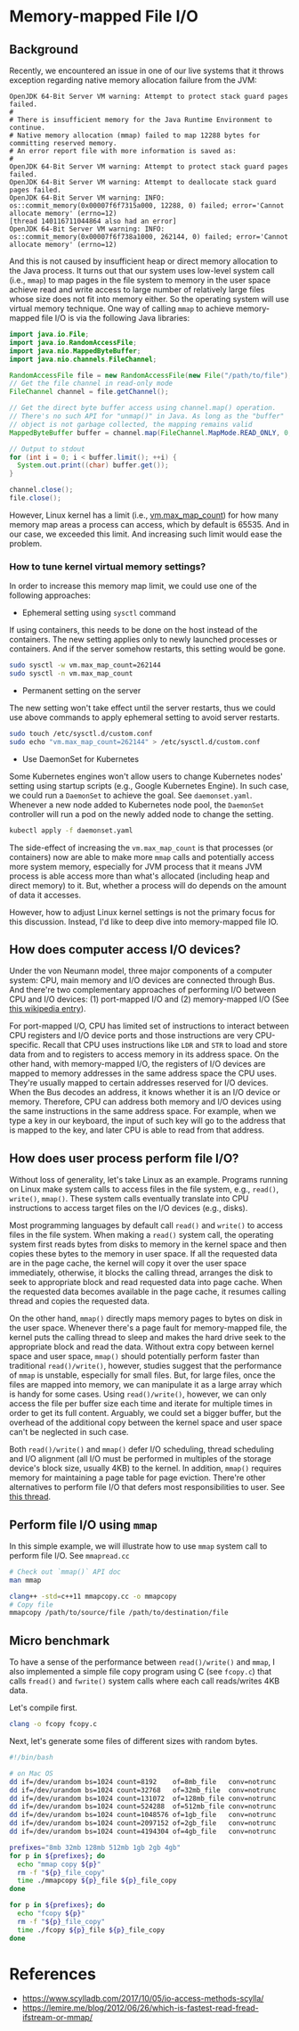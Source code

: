 # Memory-mapped File I/O


## Background

Recently, we encountered an issue in one of our live systems that it throws exception regarding
native memory allocation failure from the JVM:

```
OpenJDK 64-Bit Server VM warning: Attempt to protect stack guard pages failed.
#
# There is insufficient memory for the Java Runtime Environment to continue.
# Native memory allocation (mmap) failed to map 12288 bytes for committing reserved memory.
# An error report file with more information is saved as:
#
OpenJDK 64-Bit Server VM warning: Attempt to protect stack guard pages failed.
OpenJDK 64-Bit Server VM warning: Attempt to deallocate stack guard pages failed.
OpenJDK 64-Bit Server VM warning: INFO: os::commit_memory(0x00007f6f7315a000, 12288, 0) failed; error='Cannot allocate memory' (errno=12)
[thread 140116711044864 also had an error]
OpenJDK 64-Bit Server VM warning: INFO: os::commit_memory(0x00007f6f738a1000, 262144, 0) failed; error='Cannot allocate memory' (errno=12)
```

And this is not caused by insufficient heap or direct memory allocation to the Java process. It
turns out that our system uses low-level system call (i.e., `mmap`) to map pages in the file system
to memory in the user space achieve read and write access to large number of relatively large files
whose size does not fit into memory either. So the operating system will use virtual memory
technique. One way of calling `mmap` to achieve memory-mapped file I/O is via the following Java
libraries:

```java
import java.io.File;
import java.io.RandomAccessFile;
import java.nio.MappedByteBuffer;
import java.nio.channels.FileChannel;

RandomAccessFile file = new RandomAccessFile(new File("/path/to/file"), "r");
// Get the file channel in read-only mode
FileChannel channel = file.getChannel();

// Get the direct byte buffer access using channel.map() operation.
// There's no such API for "unmap()" in Java. As long as the "buffer"
// object is not garbage collected, the mapping remains valid
MappedByteBuffer buffer = channel.map(FileChannel.MapMode.READ_ONLY, 0, channel.size());

// Output to stdout
for (int i = 0; i < buffer.limit(); ++i) {
  System.out.print((char) buffer.get());
}

channel.close();
file.close();
```

However, Linux kernel has a limit (i.e., [vm.max_map_count](
https://www.kernel.org/doc/Documentation/sysctl/vm.txt)) for how many memory map areas a process can
access, which by default is 65535. And in our case, we exceeded this limit. And increasing such
limit would ease the problem.


### How to tune kernel virtual memory settings?

In order to increase this memory map limit, we could use one of the following approaches:

- Ephemeral setting using `sysctl` command

If using containers, this needs to be done on the host instead of the containers. The new setting
applies only to newly launched processes or containers. And if the server somehow restarts, this
setting would be gone.

```bash
sudo sysctl -w vm.max_map_count=262144
sudo sysctl -n vm.max_map_count
```

- Permanent setting on the server

The new setting won't take effect until the server restarts, thus we could use above commands to
apply ephemeral setting to avoid server restarts.

```bash
sudo touch /etc/sysctl.d/custom.conf
sudo echo "vm.max_map_count=262144" > /etc/sysctl.d/custom.conf
```

- Use DaemonSet for Kubernetes

Some Kubernetes engines won't allow users to change Kubernetes nodes' setting using startup
scripts (e.g., Google Kubernetes Engine). In such case, we could run a `DaemonSet` to achieve the
goal. See `daemonset.yaml`. Whenever a new node added to Kubernetes node pool, the `DaemonSet`
controller will run a pod on the newly added node to change the setting.


```bash
kubectl apply -f daemonset.yaml
```

The side-effect of increasing the `vm.max_map_count` is that processes (or containers) now are
able to make more `mmap` calls and potentially access more system memory, especially for JVM
process that it means JVM process is able access more than what's allocated (including heap and
direct memory) to it. But, whether a process will do depends on the amount of data it accesses.

However, how to adjust Linux kernel settings is not the primary focus for this discussion. Instead,
I'd like to deep dive into memory-mapped file IO.


## How does computer access I/O devices?

Under the von Neumann model, three major components of a computer system: CPU, main memory and I/O
devices are connected through Bus. And there're two complementary approaches of performing I/O
between CPU and I/O devices: (1) port-mapped I/O and (2) memory-mapped I/O (See [this wikipedia
entry](https://en.wikipedia.org/wiki/Memory-mapped_I/O#Port_I/O_via_device_drivers)).

For port-mapped I/O, CPU has limited set of instructions to interact between CPU registers and I/O
device ports and those instructions are very CPU-specific. Recall that CPU uses instructions like
`LDR` and `STR` to load and store data from and to registers to access memory in its address space.
On the other hand, with memory-mapped I/O, the registers of I/O devices are mapped to memory
addresses in the same address space the CPU uses. They're usually mapped to certain addresses
reserved for I/O devices. When the Bus decodes an address, it knows whether it is an I/O device or
memory. Therefore, CPU can address both memory and I/O devices using the same instructions in the
same address space. For example, when we type a key in our keyboard, the input of such key will go
to the address that is mapped to the key, and later CPU is able to read from that address.


## How does user process perform file I/O?

Without loss of generality, let's take Linux as an example. Programs running on Linux make system
calls to access files in the file system, e.g., `read()`, `write()`, `mmap()`. These system calls
eventually translate into CPU instructions to access target files on the I/O devices (e.g., disks).

Most programming languages by default call `read()` and `write()` to access files in the file system.
When making a `read()` system call, the operating system first reads bytes from disks to memory in
the kernel space and then copies these bytes to the memory in user space. If all the requested data
are in the page cache, the kernel will copy it over the user space immediately, otherwise, it blocks
the calling thread, arranges the disk to seek to appropriate block and read requested data into page
cache. When the requested data becomes available in the page cache, it resumes calling thread and
copies the requested data.

On the other hand, `mmap()` directly maps memory pages to bytes on disk in the user space. Whenever
there's a page fault for memory-mapped file, the kernel puts the calling thread to sleep and makes
the hard drive seek to the appropriate block and read the data. Without extra copy between kernel
space and user space, `mmap()` should potentially perform faster than traditional `read()/write()`,
however, studies suggest that the performance of `mmap` is unstable, especially for small files.
But, for large files, once the files are mapped into memory, we can manipulate it as a large array
which is handy for some cases. Using `read()/write()`, however, we can only access the file per
buffer size each time and iterate for multiple times in order to get its full content. Arguably, we
could set a bigger buffer, but the overhead of the additional copy between the kernel space and user
space can't be neglected in such case.

Both `read()/write()` and `mmap()` defer I/O scheduling, thread scheduling and I/O alignment (all
I/O must be performed in multiples of the storage device's block size, usually 4KB) to the kernel.
In addition, `mmap()` requires memory for maintaining a page table for page eviction. There're other
alternatives to perform file I/O that defers most responsibilities to user. See [this
thread](https://www.scylladb.com/2017/10/05/io-access-methods-scylla/).


## Perform file I/O using `mmap`

In this simple example, we will illustrate how to use `mmap` system call to perform file I/O. See
`mmapread.cc`

```bash
# Check out `mmap()` API doc
man mmap

clang++ -std=c++11 mmapcopy.cc -o mmapcopy
# Copy file
mmapcopy /path/to/source/file /path/to/destination/file
```

## Micro benchmark

To have a sense of the performance between `read()/write()` and `mmap`, I also implemented a simple
file copy program using C (see `fcopy.c`) that calls `fread()` and `fwrite()` system calls where
each call reads/writes 4KB data.

Let's compile first.

```bash
clang -o fcopy fcopy.c
```

Next, let's generate some files of different sizes with random bytes.

```bash
#!/bin/bash

# on Mac OS
dd if=/dev/urandom bs=1024 count=8192    of=8mb_file   conv=notrunc
dd if=/dev/urandom bs=1024 count=32768   of=32mb_file  conv=notrunc
dd if=/dev/urandom bs=1024 count=131072  of=128mb_file conv=notrunc
dd if=/dev/urandom bs=1024 count=524288  of=512mb_file conv=notrunc
dd if=/dev/urandom bs=1024 count=1048576 of=1gb_file   conv=notrunc
dd if=/dev/urandom bs=1024 count=2097152 of=2gb_file   conv=notrunc
dd if=/dev/urandom bs=1024 count=4194304 of=4gb_file   conv=notrunc

prefixes="8mb 32mb 128mb 512mb 1gb 2gb 4gb"
for p in ${prefixes}; do
  echo "mmap copy ${p}"
  rm -f "${p}_file_copy"
  time ./mmapcopy ${p}_file ${p}_file_copy
done

for p in ${prefixes}; do
  echo "fcopy ${p}"
  rm -f "${p}_file_copy"
  time ./fcopy ${p}_file ${p}_file_copy
done
```


# References

- https://www.scylladb.com/2017/10/05/io-access-methods-scylla/
- https://lemire.me/blog/2012/06/26/which-is-fastest-read-fread-ifstream-or-mmap/
